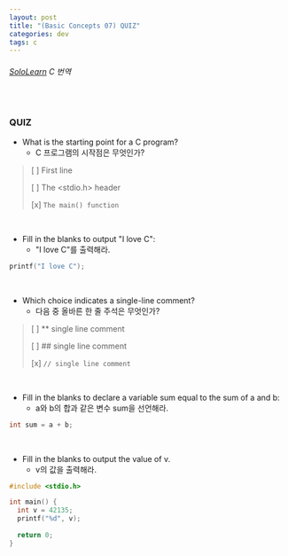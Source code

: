```yaml
---
layout: post
title: "(Basic Concepts 07) QUIZ"
categories: dev
tags: c
---
```


###### [SoloLearn](https://www.sololearn.com/) C 번역

<br>

### QUIZ

- What is the starting point for a C program?
  - C 프로그램의 시작점은 무엇인가?

> [ ] First line
>
> [ ] The \<stdio.h> header
>
> [x] `The main() function`

<br>

- Fill in the blanks to output "I love C":
  - "I love C"를 출력해라.

```c
printf("I love C");
```

<br>

- Which choice indicates a single-line comment?
  - 다음 중 올바른 한 줄 주석은 무엇인가?

> [ ] \*\* single line comment
>
> [ ] \#\# single line comment
>
> [x] `// single line comment`

<br>

- Fill in the blanks to declare a variable sum equal to the sum of a and b:
  - a와 b의 합과 같은 변수 sum을 선언해라.

```c
int sum = a + b;
```

<br>

- Fill in the blanks to output the value of v.
  - v의 값을 출력해라.

```c
#include <stdio.h>

int main() {
  int v = 42135;
  printf("%d", v);
  
  return 0;
}
```

<br>